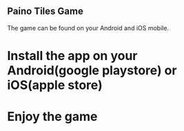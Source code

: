 ## Paino Tiles Game

The game can be found on your Android and iOS mobile.

# Install the app on your Android(google playstore) or iOS(apple store)


# Enjoy the game
